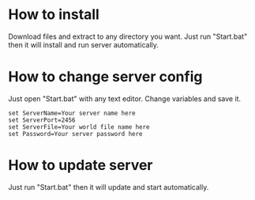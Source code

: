 # How to install
Download files and extract to any directory you want.
Just run "Start.bat" then it will install and run server automatically.

# How to change server config
Just open "Start.bat" with any text editor.
Change variables and save it.
```batch
set ServerName=Your server name here
set ServerPort=2456
set ServerFile=Your world file name here
set Password=Your server password here
```

# How to update server
Just run "Start.bat" then it will update and start automatically.
